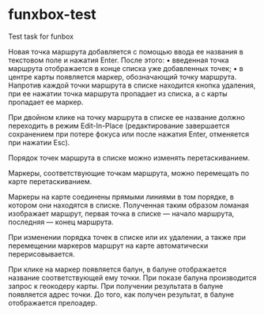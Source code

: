 # funxbox-test
Test task for funbox

Новая точка маршрута добавляется с помощью ввода ее названия в текстовом поле и нажатия Enter. После этого:
• введенная точка маршрута отображается в конце списка уже добавленных точек;
• в центре карты появляется маркер, обозначающий точку маршрута. Напротив каждой точки маршрута в списке находится кнопка удаления, при ее нажатии точка маршрута пропадает из списка, а с карты пропадает ее маркер.

При двойном клике на точку маршрута в списке ее название должно переходить в режим Edit-In-Place (редактирование завершается сохранением при потере фокуса или после нажатия Enter, отменяется при нажатии Esc).

Порядок точек маршрута в списке можно изменять перетаскиванием.

Маркеры, соответствующие точкам маршрута, можно перемещать по карте перетаскиванием.

Маркеры на карте соединены прямыми линиями в том порядке, в котором они находятся в списке. Полученная таким образом ломаная изображает маршрут, первая точка в списке — начало маршрута, последняя — конец маршрута.

При изменении порядка точек в списке или их удалении, а также при перемещении маркеров маршрут на карте автоматически перерисовывается.

При клике на маркер появляется балун, в балуне отображается название соответствующей ему точки. При показе балуна производится запрос к геокодеру карты. При получении результата в балуне появляется адрес точки. До того, как получен результат, в балуне отображается прелоадер.
